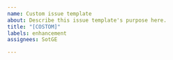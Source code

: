 ```yaml
---
name: Custom issue template
about: Describe this issue template's purpose here.
title: "[COSTOM]"
labels: enhancement
assignees: SotGE

---
```

